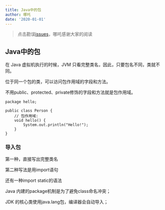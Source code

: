 ```yaml
---
title: Java中的包
author: 哪吒
date: '2020-01-01'
---
```


> 点击勘误[issues](https://github.com/webVueBlog/JavaPlusDoc/issues)，哪吒感谢大家的阅读

## Java中的包

在 Java 虚拟机执行的时候，JVM 只看完整类名，因此，只要包名不同，类就不同。

位于同一个包的类，可以访问包作用域的字段和方法。

不用public、protected、private修饰的字段和方法就是包作用域。

	package hello;

	public class Person {
		// 包作用域:
		void hello() {
			System.out.println("Hello!");
		}
	}

### 导入包

第一种，直接写出完整类名

第二种写法是用import语句

还有一种import static的语法


Java 内建的package机制是为了避免class命名冲突；

JDK 的核心类使用java.lang包，编译器会自动导入；

